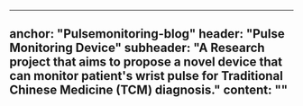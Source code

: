 
---
anchor: "Pulsemonitoring-blog"
header: "Pulse Monitoring Device"
subheader: "A Research project that aims to propose a novel device that can monitor patient's wrist pulse for Traditional Chinese Medicine (TCM) diagnosis."
content: ""
---
